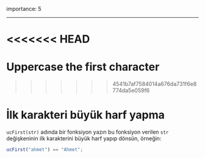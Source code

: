importance: 5

---

<<<<<<< HEAD
=======
# Uppercase the first character
>>>>>>> 4541b7af7584014a676da731f6e8774da5e059f6

# İlk karakteri büyük harf yapma

`ucFirst(str)` adında bir fonksiyon yazın bu fonksiyon verilen `str` değişkeninin ilk karakterini büyük harf yapıp dönsün, örneğin:

```js
ucFirst("ahmet") == "Ahmet";
```

